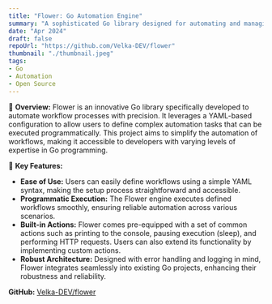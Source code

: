 ```yaml
---
title: "Flower: Go Automation Engine"
summary: "A sophisticated Go library designed for automating and managing workflows efficiently."
date: "Apr 2024"
draft: false
repoUrl: "https://github.com/Velka-DEV/flower"
thumbnail: "./thumbnail.jpeg"
tags:
- Go
- Automation
- Open Source
---
```


🚀 **Overview:** Flower is an innovative Go library specifically developed to automate workflow processes with precision. It leverages a YAML-based configuration to allow users to define complex automation tasks that can be executed programmatically. This project aims to simplify the automation of workflows, making it accessible to developers with varying levels of expertise in Go programming.

🌟 **Key Features:**
- **Ease of Use:** Users can easily define workflows using a simple YAML syntax, making the setup process straightforward and accessible.
- **Programmatic Execution:** The Flower engine executes defined workflows smoothly, ensuring reliable automation across various scenarios.
- **Built-in Actions:** Flower comes pre-equipped with a set of common actions such as printing to the console, pausing execution (sleep), and performing HTTP requests. Users can also extend its functionality by implementing custom actions.
- **Robust Architecture:** Designed with error handling and logging in mind, Flower integrates seamlessly into existing Go projects, enhancing their robustness and reliability.

**GitHub:** [Velka-DEV/flower](https://github.com/Velka-DEV/flower)